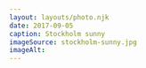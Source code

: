 ```yaml
---
layout: layouts/photo.njk
date: 2017-09-05
caption: Stockholm sunny
imageSource: stockholm-sunny.jpg
imageAlt:
---
```

